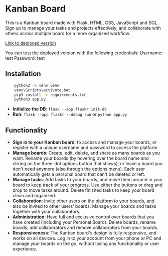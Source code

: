 # Kanban Board

This is a Kanban board made with Flask, HTML, CSS, JavaScript and SQL. Sign up to manage your tasks and projects effectively, and collaborate with others across multiple board for a more organized workflow.

[Link to deployed version](https://kanban-board-m9ne.onrender.com/)

You can test the deployed version with the following credentials:
Username: test
Password: test

## Installation
```bash
    python3 -m venv venv
    venv\Scripts\activate.bat
    pip3 install -r requirements.txt
    python3 app.py
```
    
- **Initialize the DB**: `flask --app flaskr init-db`
- **Run:** `flask --app flaskr --debug run` or `python app.py`
  
## Functionality
- **Sign in to your Kanban board**: to access and manage your boards, or register with a unique username and password to access the platform
- **Manage boards**: Create, edit, delete, and share as many boards as you want. Rename your boards (by hovering over the board name and cliking on the three-dot options button that shows), or leave a board you don't need anymore (also through the options menu). Each user automatically gets a personal board that can't be deleted or left.
- **Manage tasks**: Add tasks to your boards, and move them around in your board to keep track of your progress. Use either the buttons or drag and drop to move tasks around. Delete finished tasks to keep your board clean and organized.
- **Collaboration**: Invite other users on the platform to your boards, and also be invited to other users' boards. Manage your boards and tasks together with your collaborators. 
- **Administration**: Have full and exclusive control over boards that you have created (including your Personal Board). Delete boards, rename boards, add collaborators and remove collaborators from your boards.
- **Responsiveness**: The Kanban board's design is fully responsive, and works on all devices. Log in to your account from your phone or PC and manage your boards on the go, without losing any functionality or user experience. 
